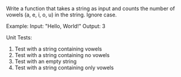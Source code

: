 Write a function that takes a string as input and counts the number of vowels (a, e, i, o, u) in the string. Ignore case.

Example:
Input: "Hello, World!"
Output: 3

Unit Tests:

1. Test with a string containing vowels
2. Test with a string containing no vowels
3. Test with an empty string
4. Test with a string containing only vowels
